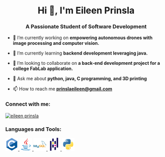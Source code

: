 <h1 align="center">Hi 👋, I'm Eileen Prinsla</h1>
<h3 align="center">A Passionate Student of Software Development</h3>

- 🔭 I’m currently working on **empowering autonomous drones with image processing and computer vision.**

- 🌱 I’m currently learning **backend development leveraging java.**

- 👯 I’m looking to collaborate on **a back-end development project for a college FabLab application.**

- 💬 Ask me about **python, java, C programming, and 3D printing**

- 📫 How to reach me **prinslaeileen@gmail.com**

<h3 align="left">Connect with me:</h3>
<p align="left">
<a href="https://linkedin.com/in/eileen prinsla" target="blank"><img align="center" src="https://raw.githubusercontent.com/rahuldkjain/github-profile-readme-generator/master/src/images/icons/Social/linked-in-alt.svg" alt="eileen prinsla" height="30" width="40" /></a>
</p>

<h3 align="left">Languages and Tools:</h3>
<p align="left"> <a href="https://www.cprogramming.com/" target="_blank" rel="noreferrer"> <img src="https://raw.githubusercontent.com/devicons/devicon/master/icons/c/c-original.svg" alt="c" width="40" height="40"/> </a> <a href="https://www.java.com" target="_blank" rel="noreferrer"> <img src="https://raw.githubusercontent.com/devicons/devicon/master/icons/java/java-original.svg" alt="java" width="40" height="40"/> </a> <a href="https://www.mysql.com/" target="_blank" rel="noreferrer"> <img src="https://raw.githubusercontent.com/devicons/devicon/master/icons/mysql/mysql-original-wordmark.svg" alt="mysql" width="40" height="40"/> </a> <a href="https://pandas.pydata.org/" target="_blank" rel="noreferrer"> <img src="https://raw.githubusercontent.com/devicons/devicon/2ae2a900d2f041da66e950e4d48052658d850630/icons/pandas/pandas-original.svg" alt="pandas" width="40" height="40"/> </a> <a href="https://www.python.org" target="_blank" rel="noreferrer"> <img src="https://raw.githubusercontent.com/devicons/devicon/master/icons/python/python-original.svg" alt="python" width="40" height="40"/> </a> </p>
